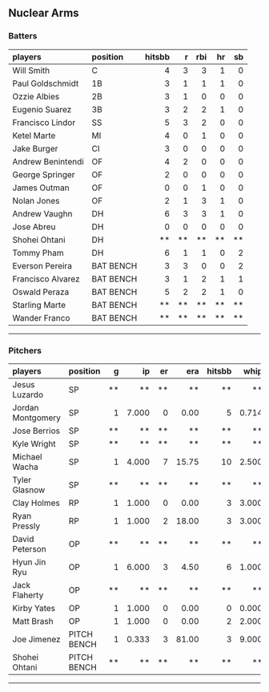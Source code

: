 ## Nuclear Arms

### Batters

 
|players           |position  | hitsbb|  r| rbi| hr| sb| 
|:-----------------|:---------|------:|--:|---:|--:|--:| 
|Will Smith        |C         |      4|  3|   3|  1|  0| 
|Paul Goldschmidt  |1B        |      3|  1|   1|  1|  0| 
|Ozzie Albies      |2B        |      3|  1|   0|  0|  0| 
|Eugenio Suarez    |3B        |      3|  2|   2|  1|  0| 
|Francisco Lindor  |SS        |      5|  3|   2|  0|  0| 
|Ketel Marte       |MI        |      4|  0|   1|  0|  0| 
|Jake Burger       |CI        |      3|  0|   0|  0|  0| 
|Andrew Benintendi |OF        |      4|  2|   0|  0|  0| 
|George Springer   |OF        |      2|  0|   0|  0|  0| 
|James Outman      |OF        |      0|  0|   1|  0|  0| 
|Nolan Jones       |OF        |      2|  1|   3|  1|  0| 
|Andrew Vaughn     |DH        |      6|  3|   3|  1|  0| 
|Jose Abreu        |DH        |      0|  0|   0|  0|  0| 
|Shohei Ohtani     |DH        |     **| **|  **| **| **| 
|Tommy Pham        |DH        |      6|  1|   1|  0|  2| 
|Everson Pereira   |BAT BENCH |      3|  3|   0|  0|  2| 
|Francisco Alvarez |BAT BENCH |      3|  1|   2|  1|  1| 
|Oswald Peraza     |BAT BENCH |      5|  2|   2|  1|  0| 
|Starling Marte    |BAT BENCH |     **| **|  **| **| **| 
|Wander Franco     |BAT BENCH |     **| **|  **| **| **| 


* * *

### Pitchers

 
|players           |position    |  g|    ip| er|   era| hitsbb|  whip| so|  w| sv| 
|:-----------------|:-----------|--:|-----:|--:|-----:|------:|-----:|--:|--:|--:| 
|Jesus Luzardo     |SP          | **|    **| **|    **|     **|    **| **| **| **| 
|Jordan Montgomery |SP          |  1| 7.000|  0|  0.00|      5| 0.714|  3|  1|  0| 
|Jose Berrios      |SP          | **|    **| **|    **|     **|    **| **| **| **| 
|Kyle Wright       |SP          | **|    **| **|    **|     **|    **| **| **| **| 
|Michael Wacha     |SP          |  1| 4.000|  7| 15.75|     10| 2.500|  3|  0|  0| 
|Tyler Glasnow     |SP          | **|    **| **|    **|     **|    **| **| **| **| 
|Clay Holmes       |RP          |  1| 1.000|  0|  0.00|      3| 3.000|  0|  0|  1| 
|Ryan Pressly      |RP          |  1| 1.000|  2| 18.00|      3| 3.000|  1|  0|  0| 
|David Peterson    |OP          | **|    **| **|    **|     **|    **| **| **| **| 
|Hyun Jin Ryu      |OP          |  1| 6.000|  3|  4.50|      6| 1.000|  5|  0|  0| 
|Jack Flaherty     |OP          | **|    **| **|    **|     **|    **| **| **| **| 
|Kirby Yates       |OP          |  1| 1.000|  0|  0.00|      0| 0.000|  1|  0|  1| 
|Matt Brash        |OP          |  1| 1.000|  0|  0.00|      2| 2.000|  3|  0|  0| 
|Joe Jimenez       |PITCH BENCH |  1| 0.333|  3| 81.00|      3| 9.000|  0|  0|  0| 
|Shohei Ohtani     |PITCH BENCH | **|    **| **|    **|     **|    **| **| **| **| 


* * *


